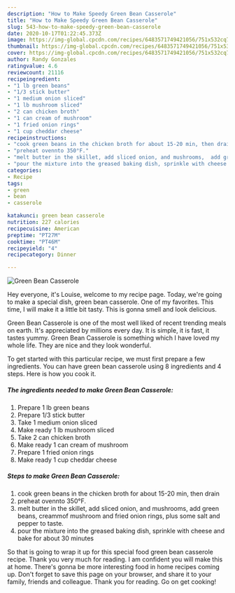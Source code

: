 ```yaml
---
description: "How to Make Speedy Green Bean Casserole"
title: "How to Make Speedy Green Bean Casserole"
slug: 543-how-to-make-speedy-green-bean-casserole
date: 2020-10-17T01:22:45.373Z
image: https://img-global.cpcdn.com/recipes/6483571749421056/751x532cq70/green-bean-casserole-recipe-main-photo.jpg
thumbnail: https://img-global.cpcdn.com/recipes/6483571749421056/751x532cq70/green-bean-casserole-recipe-main-photo.jpg
cover: https://img-global.cpcdn.com/recipes/6483571749421056/751x532cq70/green-bean-casserole-recipe-main-photo.jpg
author: Randy Gonzales
ratingvalue: 4.6
reviewcount: 21116
recipeingredient:
- "1 lb green beans"
- "1/3 stick butter"
- "1 medium onion sliced"
- "1 lb mushroom sliced"
- "2 can chicken broth"
- "1 can cream of mushroom"
- "1 fried onion rings"
- "1 cup cheddar cheese"
recipeinstructions:
- "cook green beans in the chicken broth for about 15-20 min, then drain"
- "preheat ovennto 350°F."
- "melt butter in the skillet, add sliced onion, and mushrooms,  add green beans, creammof mushroom and fried onion rings, plus some salt and pepper to taste."
- "pour the mixture into the greased baking dish, sprinkle with cheese and bake for about 30 minutes"
categories:
- Recipe
tags:
- green
- bean
- casserole

katakunci: green bean casserole 
nutrition: 227 calories
recipecuisine: American
preptime: "PT27M"
cooktime: "PT46M"
recipeyield: "4"
recipecategory: Dinner

---
```



![Green Bean Casserole](https://img-global.cpcdn.com/recipes/6483571749421056/751x532cq70/green-bean-casserole-recipe-main-photo.jpg)

Hey everyone, it's Louise, welcome to my recipe page. Today, we're going to make a special dish, green bean casserole. One of my favorites. This time, I will make it a little bit tasty. This is gonna smell and look delicious.



Green Bean Casserole is one of the most well liked of recent trending meals on earth. It's appreciated by millions every day. It is simple, it is fast, it tastes yummy. Green Bean Casserole is something which I have loved my whole life. They are nice and they look wonderful.


To get started with this particular recipe, we must first prepare a few ingredients. You can have green bean casserole using 8 ingredients and 4 steps. Here is how you cook it.

<!--inarticleads1-->

##### The ingredients needed to make Green Bean Casserole:

1. Prepare 1 lb green beans
1. Prepare 1/3 stick butter
1. Take 1 medium onion sliced
1. Make ready 1 lb mushroom sliced
1. Take 2 can chicken broth
1. Make ready 1 can cream of mushroom
1. Prepare 1 fried onion rings
1. Make ready 1 cup cheddar cheese




<!--inarticleads2-->

##### Steps to make Green Bean Casserole:

1. cook green beans in the chicken broth for about 15-20 min, then drain
1. preheat ovennto 350°F.
1. melt butter in the skillet, add sliced onion, and mushrooms,  add green beans, creammof mushroom and fried onion rings, plus some salt and pepper to taste.
1. pour the mixture into the greased baking dish, sprinkle with cheese and bake for about 30 minutes




So that is going to wrap it up for this special food green bean casserole recipe. Thank you very much for reading. I am confident you will make this at home. There's gonna be more interesting food in home recipes coming up. Don't forget to save this page on your browser, and share it to your family, friends and colleague. Thank you for reading. Go on get cooking!
